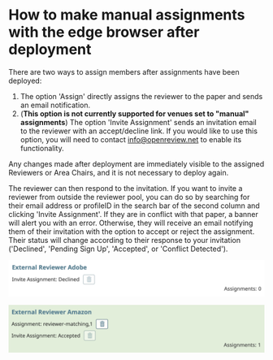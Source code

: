 # How to make manual assignments with the edge browser after deployment

There are two ways to assign members after assignments have been deployed:

1. The option 'Assign' directly assigns the reviewer to the paper and sends an email notification.
2. (**This option is not currently supported for venues set to "manual" assignments**) The option 'Invite Assignment' sends an invitation email to the reviewer with an accept/decline link. If you would like to use this option, you will need to contact info@openreview.net to enable its functionality.

Any changes made after deployment are immediately visible to the assigned Reviewers or Area Chairs, and it is not necessary to deploy again.

The reviewer can then respond to the invitation. If you want to invite a reviewer from outside the reviewer pool, you can do so by searching for their email address or profileID in the search bar of the second column and clicking 'Invite Assignment'. If they are in conflict with that paper, a banner will alert you with an error. Otherwise, they will receive an email notifying them of their invitation with the option to accept or reject the assignment. Their status will change according to their response to your invitation ('Declined', 'Pending Sign Up', 'Accepted', or 'Conflict Detected').

![](<../../../.gitbook/assets/image (9) (1).png>)

![](<../../../.gitbook/assets/image (5).png>)
